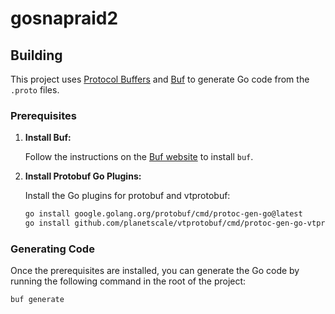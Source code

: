 # gosnapraid2

## Building

This project uses [Protocol Buffers](https://developers.google.com/protocol-buffers) and [Buf](https://buf.build) to generate Go code from the `.proto` files.

### Prerequisites

1.  **Install Buf:**

    Follow the instructions on the [Buf website](https://docs.buf.build/installation) to install `buf`.

2.  **Install Protobuf Go Plugins:**

    Install the Go plugins for protobuf and vtprotobuf:

    ```bash
    go install google.golang.org/protobuf/cmd/protoc-gen-go@latest
    go install github.com/planetscale/vtprotobuf/cmd/protoc-gen-go-vtproto@latest

    ```

### Generating Code

Once the prerequisites are installed, you can generate the Go code by running the following command in the root of the project:

```bash
buf generate
```
